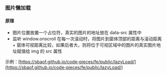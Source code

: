 ### 图片懒加载

#### 原理

* 图片位置放置一个占位符，真实的图片的地址放在 data-src 属性中
* 监听 window.onscroll 在每一次滚动时，将图片到窗体顶部的距离与滚动距离 + 窗体可视距离比较，如果后者大，则将位于可视区域中的图片的真实图片地址赋值给 img 的 src 属性

示例：[https://sbaof.github.io/code-pieces/fe/public/lazyLoad/](https://sbaof.github.io/code-pieces/fe/public/lazyLoad/)


